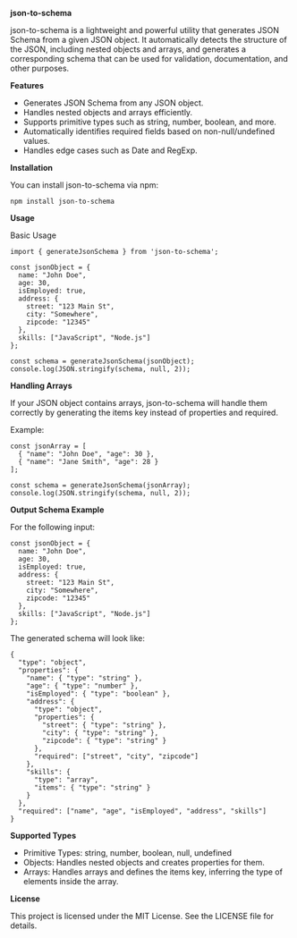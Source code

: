**json-to-schema**

json-to-schema is a lightweight and powerful utility that generates JSON Schema from a given JSON object. It automatically detects the structure of the JSON, including nested objects and arrays, and generates a corresponding schema that can be used for validation, documentation, and other purposes.

**Features**

*  Generates JSON Schema from any JSON object.
*  Handles nested objects and arrays efficiently.
*  Supports primitive types such as string, number, boolean, and more.
*  Automatically identifies required fields based on non-null/undefined values.
*  Handles edge cases such as Date and RegExp.

**Installation**

You can install json-to-schema via npm:
```
npm install json-to-schema
```
**Usage**

Basic Usage
```
import { generateJsonSchema } from 'json-to-schema';

const jsonObject = {
  name: "John Doe",
  age: 30,
  isEmployed: true,
  address: {
    street: "123 Main St",
    city: "Somewhere",
    zipcode: "12345"
  },
  skills: ["JavaScript", "Node.js"]
};

const schema = generateJsonSchema(jsonObject);
console.log(JSON.stringify(schema, null, 2));
```

**Handling Arrays**

If your JSON object contains arrays, json-to-schema will handle them correctly by generating the items key instead of properties and required.

Example:
```
const jsonArray = [
  { "name": "John Doe", "age": 30 },
  { "name": "Jane Smith", "age": 28 }
];

const schema = generateJsonSchema(jsonArray);
console.log(JSON.stringify(schema, null, 2));
```
**Output Schema Example**

For the following input:
```
const jsonObject = {
  name: "John Doe",
  age: 30,
  isEmployed: true,
  address: {
    street: "123 Main St",
    city: "Somewhere",
    zipcode: "12345"
  },
  skills: ["JavaScript", "Node.js"]
};
```

The generated schema will look like:
```
{
  "type": "object",
  "properties": {
    "name": { "type": "string" },
    "age": { "type": "number" },
    "isEmployed": { "type": "boolean" },
    "address": {
      "type": "object",
      "properties": {
        "street": { "type": "string" },
        "city": { "type": "string" },
        "zipcode": { "type": "string" }
      },
      "required": ["street", "city", "zipcode"]
    },
    "skills": {
      "type": "array",
      "items": { "type": "string" }
    }
  },
  "required": ["name", "age", "isEmployed", "address", "skills"]
}
```
**Supported Types**


*  Primitive Types: string, number, boolean, null, undefined
*  Objects: Handles nested objects and creates properties for them.
*  Arrays: Handles arrays and defines the items key, inferring the type of elements inside the array.

**License**

This project is licensed under the MIT License. See the LICENSE file for details.

